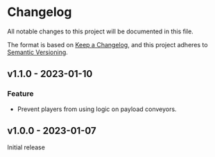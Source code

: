 # Changelog

All notable changes to this project will be documented in this file.

The format is based on [Keep a Changelog](http://keepachangelog.com/),
and this project adheres to [Semantic Versioning](http://semver.org/).

## v1.1.0 - 2023-01-10

### Feature

- Prevent players from using logic on payload conveyors.

## v1.0.0 - 2023-01-07

Initial release
